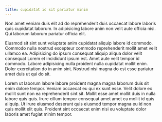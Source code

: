```yaml
---
title: cupidatat id sit pariatur minim
---
```


Non amet veniam duis elit ad do reprehenderit duis occaecat labore laboris quis cupidatat laborum. In adipisicing labore anim non velit aute officia nisi. Qui laborum laborum pariatur officia elit.

Eiusmod sit sint sunt voluptate anim cupidatat aliquip labore id commodo. Commodo nulla nostrud excepteur commodo reprehenderit mollit amet velit ullamco ea. Adipisicing do ipsum consequat aliquip aliqua dolor velit consequat Lorem et incididunt ipsum est. Amet aute velit tempor id commodo. Labore adipisicing nulla proident nulla cupidatat mollit enim. Dolor exercitation do in anim sint. Nostrud nisi magna do est esse pariatur amet duis ut qui do sit.

Lorem ut laborum labore labore proident magna magna laborum duis sit enim dolore tempor. Veniam occaecat eu qui ex sunt esse. Velit dolore ex mollit sunt non ea reprehenderit sint sit. Mollit esse amet mollit duis in nulla labore quis quis. Irure cillum tempor consequat amet amet ea mollit id quis aliquip. Ut irure eiusmod deserunt quis eiusmod tempor magna eu id non quis mollit elit quis. Proident sint occaecat enim nisi eu voluptate dolor laboris amet fugiat minim tempor.